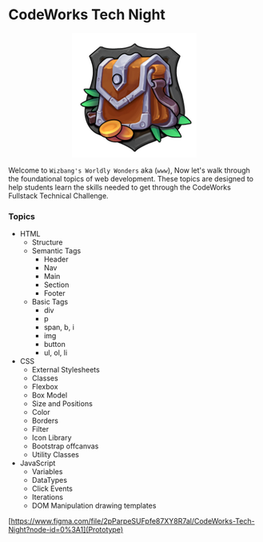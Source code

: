 CodeWorks Tech Night
====================

<div align="center">
  <img src="assets/img/shop-logo.png" height="250">
</div>

Welcome to `Wizbang's Worldly Wonders` aka (*`www`*), Now let's walk through the foundational topics of web development. These topics are designed to help students learn the skills needed to get through the CodeWorks Fullstack Technical Challenge.

### Topics

- HTML
  - Structure
  - Semantic Tags
    - Header
    - Nav
    - Main
    - Section
    - Footer
  - Basic Tags
    - div
    - p
    - span, b, i 
    - img
    - button
    - ul, ol, li
- CSS
  - External Stylesheets
  - Classes
  - Flexbox
  - Box Model
  - Size and Positions
  - Color
  - Borders
  - Filter
  - Icon Library
  - Bootstrap offcanvas
  - Utility Classes
- JavaScript
  - Variables
  - DataTypes
  - Click Events
  - Iterations
  - DOM Manipulation drawing templates
  
[https://www.figma.com/file/2pParpeSUFpfe87XY8R7al/CodeWorks-Tech-Night?node-id=0%3A1](Prototype)

